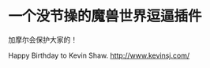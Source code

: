 一个没节操的魔兽世界逗逼插件
============================

加摩尔会保护大家的！

Happy Birthday to Kevin Shaw.
http://www.kevinsj.com/
